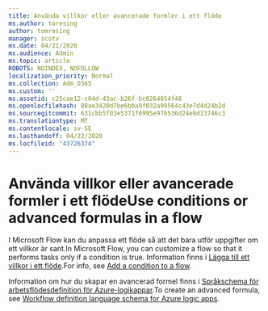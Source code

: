 ```yaml
---
title: Använda villkor eller avancerade formler i ett flöde
ms.author: toresing
author: tomresing
manager: scotv
ms.date: 04/21/2020
ms.audience: Admin
ms.topic: article
ROBOTS: NOINDEX, NOFOLLOW
localization_priority: Normal
ms.collection: Adm_O365
ms.custom: ''
ms.assetid: c25cae12-c04d-43ac-b26f-bc0264854f48
ms.openlocfilehash: 88ae3420d7be6bba9f032a99564c43e7d4d24b2d
ms.sourcegitcommit: 631cbb5f03e5371f0995e976536d24e9d13746c3
ms.translationtype: MT
ms.contentlocale: sv-SE
ms.lasthandoff: 04/22/2020
ms.locfileid: "43726374"
---
```

# <a name="use-conditions-or-advanced-formulas-in-a-flow"></a><span data-ttu-id="6c8ba-102">Använda villkor eller avancerade formler i ett flöde</span><span class="sxs-lookup"><span data-stu-id="6c8ba-102">Use conditions or advanced formulas in a flow</span></span>

<span data-ttu-id="6c8ba-103">I Microsoft Flow kan du anpassa ett flöde så att det bara utför uppgifter om ett villkor är sant.</span><span class="sxs-lookup"><span data-stu-id="6c8ba-103">In Microsoft Flow, you can customize a flow so that it performs tasks only if a condition is true.</span></span> <span data-ttu-id="6c8ba-104">Information finns i [Lägga till ett villkor i ett flöde](https://go.microsoft.com/fwlink/?linkid=872112).</span><span class="sxs-lookup"><span data-stu-id="6c8ba-104">For info, see [Add a condition to a flow](https://go.microsoft.com/fwlink/?linkid=872112).</span></span>
  
<span data-ttu-id="6c8ba-105">Information om hur du skapar en avancerad formel finns i [Språkschema för arbetsflödesdefinition för Azure-logikappar](https://aka.ms/logicexpressions).</span><span class="sxs-lookup"><span data-stu-id="6c8ba-105">To create an advanced formula, see [Workflow definition language schema for Azure logic apps](https://aka.ms/logicexpressions).</span></span>
  

